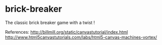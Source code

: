 # brick-breaker
The classic brick breaker game with a twist !


References:
http://billmill.org/static/canvastutorial/index.html
http://www.html5canvastutorials.com/labs/html5-canvas-machines-vortex/

